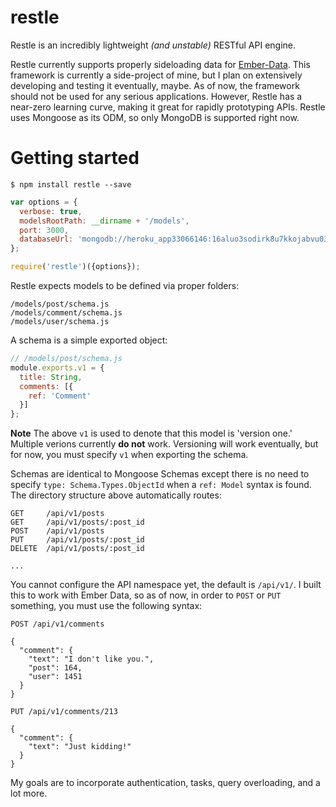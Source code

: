restle
======

Restle is an incredibly lightweight *(and unstable)* RESTful API engine.

Restle currently supports properly sideloading data for [Ember-Data](http://emberjs.com/api/data/).
This framework is currently a side-project of mine, but I plan on extensively developing
and testing it eventually, maybe. As of now, the framework should not be used for any serious applications. However, 
Restle has a near-zero learning curve, making it great for rapidly prototyping APIs. Restle uses Mongoose as its ODM, so only MongoDB is supported right now.
 
Getting started
====


```
$ npm install restle --save
```

```javascript
var options = {
  verbose: true,
  modelsRootPath: __dirname + '/models',
  port: 3000,
  databaseUrl: 'mongodb://heroku_app33066146:16aluo3sodirk8u7kkojabvu03@ds031531.mongolab.com:31531/heroku_app33066146'
};

require('restle')({options});
```

Restle expects models to be defined via proper folders:

```
/models/post/schema.js
/models/comment/schema.js
/models/user/schema.js
```

A schema is a simple exported object:

```javascript
// /models/post/schema.js
module.exports.v1 = {
  title: String,
  comments: [{
    ref: 'Comment'
  }]
};
```

**Note** The above `v1` is used to denote that this model is 'version one.' Multiple
verions currently **do not** work. Versioning will work eventually, but for now, you
must specify `v1` when exporting the schema.

Schemas are identical to Mongoose Schemas except there is no need to specify
`type: Schema.Types.ObjectId` when a `ref: Model` syntax is found. The directory
structure above automatically routes:

```
GET     /api/v1/posts
GET     /api/v1/posts/:post_id
POST    /api/v1/posts
PUT     /api/v1/posts/:post_id
DELETE  /api/v1/posts/:post_id

...
```

You cannot configure the API namespace yet, the default is `/api/v1/`. I built this to work with Ember Data, so as of now, in order to `POST` or `PUT` something,
you must use the following syntax:

```
POST /api/v1/comments

{
  "comment": {
    "text": "I don't like you.",
    "post": 164,
    "user": 1451
  }
}

PUT /api/v1/comments/213

{
  "comment": {
    "text": "Just kidding!"
  }
}
```

My goals are to incorporate authentication, tasks, query overloading, and a lot more.